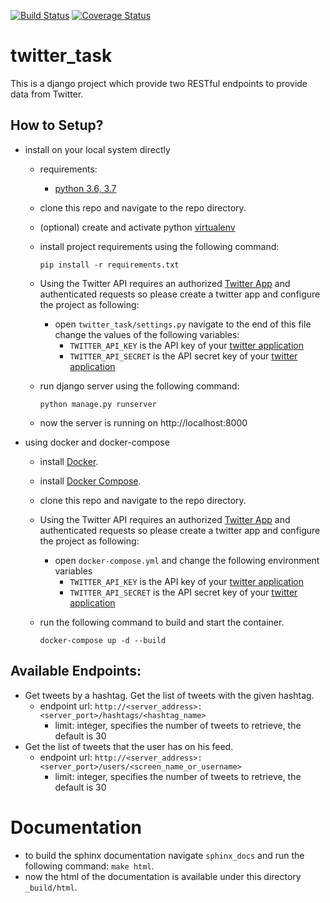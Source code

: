 [![Build Status](https://travis-ci.org/hishamkaram/twitter_task.svg?branch=master)](https://travis-ci.org/hishamkaram/twitter_task)
[![Coverage Status](https://coveralls.io/repos/github/hishamkaram/twitter_task/badge.svg?branch=master)](https://coveralls.io/github/hishamkaram/twitter_task?branch=master)
# twitter_task
This is a django project which provide two RESTful endpoints to provide data from Twitter.

## How to Setup?
- install on your local system directly
	- requirements:
    	- [python 3.6, 3.7](https://www.python.org/downloads/)
	- clone this repo and navigate to the repo directory.
	- (optional) create and activate python [virtualenv](https://virtualenv.pypa.io/en/latest/)
	- install project requirements using the following command:

		`pip install -r requirements.txt`
	- Using the Twitter API requires an authorized [Twitter App](https://developer.twitter.com/en/docs/basics/apps/overview) and authenticated requests so please create a twitter app and configure the project as following:
    	- open `twitter_task/settings.py` navigate to the end of this file change the values of the following variables:
        	- `TWITTER_API_KEY`  is the API key of your [twitter application](https://developer.twitter.com/apps)
        	- `TWITTER_API_SECRET`  is the API secret key of your [twitter application](https://developer.twitter.com/apps)
	- run django server using the following command:

		`python manage.py runserver`
	- now the server is running on http://localhost:8000

- using docker and docker-compose 
	- install [Docker](https://docs.docker.com/install/).
	- install [Docker Compose](https://docs.docker.com/compose/install/).
	- clone this repo and navigate to the repo directory.
	- Using the Twitter API requires an authorized [Twitter App](https://developer.twitter.com/en/docs/basics/apps/overview) and authenticated requests so please create a twitter app and configure the project as following:
    	- open `docker-compose.yml`  and change the following environment variables
          	- `TWITTER_API_KEY`  is the API key of your [twitter application](https://developer.twitter.com/apps)
        	- `TWITTER_API_SECRET`  is the API secret key of your [twitter application](https://developer.twitter.com/apps)
	- run the following command to build and start the container.
		
		`docker-compose up -d --build`

## Available Endpoints:
 - Get tweets by a hashtag. Get the list of tweets with the given hashtag.
	- endpoint url: `http://<server_address>:<server_port>/hashtags/<hashtag_name>`
      - limit: integer, specifies the number of tweets to retrieve, the default is 30
 - Get the list of tweets that the user has on his feed.
	- endpoint url: `http://<server_address>:<server_port>/users/<screen_name_or_username>`
      - limit: integer, specifies the number of tweets to retrieve, the default is 30

# Documentation
- to build the sphinx documentation navigate `sphinx_docs` and run the following command:
	`make html`.
- now the html of the documentation is available under this directory `_build/html`.